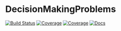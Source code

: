# DecisionMakingProblems

[![Build Status](https://travis-ci.com/SidhartK/DecisionMakingProblems.jl.svg?branch=master)](https://travis-ci.com/SidhartK/DecisionMakingProblems.jl)
[![Coverage](https://codecov.io/gh/SidhartK/DecisionMakingProblems.jl/branch/master/graph/badge.svg)](https://codecov.io/gh/SidhartK/DecisionMakingProblems.jl)
[![Coverage](https://coveralls.io/repos/github/SidhartK/DecisionMakingProblems.jl/badge.svg?branch=master)](https://coveralls.io/github/SidhartK/DecisionMakingProblems.jl?branch=master)
[![Docs](https://img.shields.io/badge/docs-stable-blue.svg)](https://algorithmsbooks.github.io/DecisionMakingProblems.jl/)
